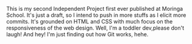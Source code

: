 This is my second Independent Project first ever published at Moringa School. It's just a draft, so I intend to push in more stuffs as I elicit more commits. It's grounded on HTML and CSS with much focus on the responsiveness of the web design. Well, I'm a toddler dev,please don't laugh! And hey! I'm just finding out how Git works, hehe.
